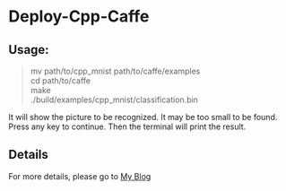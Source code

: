 # Deploy-Cpp-Caffe

## Usage:

> mv path/to/cpp_mnist path/to/caffe/examples\
> cd path/to/caffe\
> make\
> ./build/examples/cpp_mnist/classification.bin

It will show the picture to be recognized. It may be too small to be found. Press any key to continue. Then the terminal will print the result.

## Details

For more details, please go to [My Blog](https://jachinshen.github.io/robomaster/2017/08/17/Caffe%E6%B7%B1%E5%BA%A6%E5%AD%A6%E4%B9%A0%E6%A8%A1%E5%9E%8B%E9%83%A8%E7%BD%B2.html)
